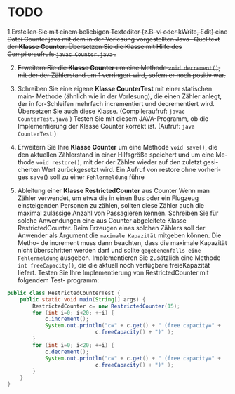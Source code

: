 # TODO
1.~~Erstellen Sie mit einem beliebigen Texteditor (z.B. vi oder kWrite, Edit)
eine Datei Counter.java mit dem in der Vorlesung vorgestellten Java-
Quelltext der **Klasse** **Counter**.
Übersetzen Sie die Klasse mit Hilfe des Compileraufrufs `javac Counter.java` .~~

2. ~~Erweitern Sie die **Klasse Counter** um eine Methode `void decrement()`,
mit der der Zählerstand um 1 verringert wird, sofern er noch positiv war.~~

3. Schreiben Sie eine eigene **Klasse CounterTest** mit einer statischen main-
Methode (ähnlich wie in der Vorlesung), die einen Zähler anlegt, der in
for-Schleifen mehrfach incrementiert und decrementiert wird.
Übersetzen Sie auch diese Klasse. (Compileraufruf: `javac CounterTest.java` )
Testen Sie mit diesem JAVA-Programm, ob die Implementierung der
Klasse Counter korrekt ist. (Aufruf: `java CounterTest` )

4. Erweitern Sie Ihre **Klasse Counter** um eine Methode `void save()`, die
den aktuellen Zählerstand in einer Hilfsgröße speichert und um eine Me-
thode `void restore()`, mit der der Zähler wieder auf den zuletzt gesi-
cherten Wert zurückgesetzt wird. Ein Aufruf von restore ohne vorheri-
ges save() soll zu einer `Fehlermeldung` führe  

5. Ableitung einer **Klasse RestrictedCounter** aus Counter
Wenn man Zähler verwendet, um etwa die in einen Bus
oder ein Flugzeug einsteigenden Personen zu zählen,
sollten diese Zähler auch die maximal zulässige Anzahl
von Passagieren kennen.
Schreiben Sie für solche Anwendungen eine aus Counter
abgeleitete Klasse RestrictedCounter. Beim Erzeugen
eines solchen Zählers soll der Anwender als Argument
die `maximale Kapazität` mitgeben können. Die Metho-
de increment muss dann beachten, dass die maximale
Kapazität nicht überschritten werden darf und sollte `gegebenenfalls eine Fehlermeldung`
ausgeben.
Implementieren Sie zusätzlich eine Methode `int freeCapacity()`, die die
aktuell noch verfügbare freieKapazität liefert.
Testen Sie Ihre Implementierung von RestrictedCounter mit folgendem Test-
programm:
```java
public class RestrictedCounterTest {
	public static void main(String[] args) {
		RestrictedCounter c= new RestrictedCounter(15);
		for (int i=0; i<20; ++i) {
			c.increment();
			System.out.println("c=" + c.get() + " (free capacity=" +
							c.freeCapacity() + ")" );
		}
		for (int i=0; i<20; ++i) {
			c.decrement();
			System.out.println("c=" + c.get() + " (free capacity=" +
							c.freeCapacity() + ")" );
		}
	}
}
```
